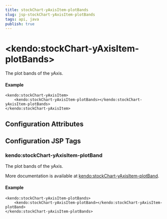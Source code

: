 ```yaml
---
title: stockChart-yAxisItem-plotBands
slug: jsp-stockChart-yAxisItem-plotBands
tags: api, java
publish: true
---
```


# \<kendo:stockChart-yAxisItem-plotBands\>

The plot bands of the yAxis.

#### Example
    <kendo:stockChart-yAxisItem>
        <kendo:stockChart-yAxisItem-plotBands></kendo:stockChart-yAxisItem-plotBands>
    </kendo:stockChart-yAxisItem>

## Configuration Attributes


##  Configuration JSP Tags

### kendo:stockChart-yAxisItem-plotBand

The plot bands of the yAxis.

More documentation is available at [kendo:stockChart-yAxisItem-plotBand](stockchart/yaxisitem-plotband).

#### Example

    <kendo:stockChart-yAxisItem-plotBands>
        <kendo:stockChart-yAxisItem-plotBand></kendo:stockChart-yAxisItem-plotBand>
    </kendo:stockChart-yAxisItem-plotBands>

 
